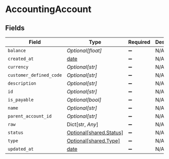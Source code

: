 # AccountingAccount


## Fields

| Field                                                                | Type                                                                 | Required                                                             | Description                                                          |
| -------------------------------------------------------------------- | -------------------------------------------------------------------- | -------------------------------------------------------------------- | -------------------------------------------------------------------- |
| `balance`                                                            | *Optional[float]*                                                    | :heavy_minus_sign:                                                   | N/A                                                                  |
| `created_at`                                                         | [date](https://docs.python.org/3/library/datetime.html#date-objects) | :heavy_minus_sign:                                                   | N/A                                                                  |
| `currency`                                                           | *Optional[str]*                                                      | :heavy_minus_sign:                                                   | N/A                                                                  |
| `customer_defined_code`                                              | *Optional[str]*                                                      | :heavy_minus_sign:                                                   | N/A                                                                  |
| `description`                                                        | *Optional[str]*                                                      | :heavy_minus_sign:                                                   | N/A                                                                  |
| `id`                                                                 | *Optional[str]*                                                      | :heavy_minus_sign:                                                   | N/A                                                                  |
| `is_payable`                                                         | *Optional[bool]*                                                     | :heavy_minus_sign:                                                   | N/A                                                                  |
| `name`                                                               | *Optional[str]*                                                      | :heavy_minus_sign:                                                   | N/A                                                                  |
| `parent_account_id`                                                  | *Optional[str]*                                                      | :heavy_minus_sign:                                                   | N/A                                                                  |
| `raw`                                                                | Dict[str, *Any*]                                                     | :heavy_minus_sign:                                                   | N/A                                                                  |
| `status`                                                             | [Optional[shared.Status]](../../models/shared/status.md)             | :heavy_minus_sign:                                                   | N/A                                                                  |
| `type`                                                               | [Optional[shared.Type]](../../models/shared/type.md)                 | :heavy_minus_sign:                                                   | N/A                                                                  |
| `updated_at`                                                         | [date](https://docs.python.org/3/library/datetime.html#date-objects) | :heavy_minus_sign:                                                   | N/A                                                                  |
